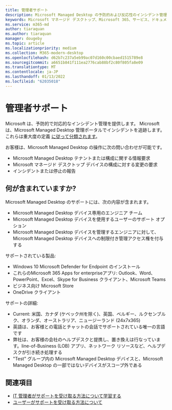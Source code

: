 ```yaml
---
title: 管理者サポート
description: Microsoft Managed Desktop の予防的および反応性のインシデント管理について説明します。
keywords: Microsoft マネージド デスクトップ、Microsoft 365、サービス、ドキュメント
ms.service: m365-md
author: tiaraquan
ms.author: tiaraquan
manager: dougeby
ms.topic: article
ms.localizationpriority: medium
ms.collection: M365-modern-desktop
ms.openlocfilehash: d62b7c237a5eb99ac07d160c00cbaed1515789e8
ms.sourcegitcommit: a6651b841f111ea2776cab88bf2c80f805fa8e09
ms.translationtype: MT
ms.contentlocale: ja-JP
ms.lasthandoff: 01/13/2022
ms.locfileid: "62035018"
---
```

# <a name="admin-support"></a>管理者サポート

Microsoft は、予防的で対応的なインシデント管理を提供します。 Microsoft は、Microsoft Managed Desktop 管理ポータルでインシデントを追跡します。 これらは重大度の定義 [に従って分類されます](../working-with-managed-desktop/admin-support.md#sev)。

お客様は、Microsoft Managed Desktop の操作に次の問い合わせが可能です。
- Microsoft Managed Desktop テナントまたは構成に関する情報要求
- Microsoft マネージド デスクトップ デバイスの構成に対する変更の要求
- インシデントまたは停止の報告

## <a name="whats-included"></a>何が含まれていますか?

Microsoft Managed Desktop のサポートには、次の内容が含まれます。

- Microsoft Managed Desktop デバイス専用のエンジニア チーム
- Microsoft Managed Desktop デバイスを使用するユーザーのサポート オプション
- Microsoft Managed Desktop デバイスを管理するエンジニアに対して、Microsoft Managed Desktop デバイスへの制限付き管理アクセス権を付与する 

サポートされている製品:

- Windows 10 Microsoft Defender for Endpoint のインストール
- これらのMicrosoft 365 Apps for enterpriseアプリ: Outlook、Word、PowerPoint、Excel、Skype for Business クライアント、Microsoft Teams 
- ビジネス向け Microsoft Store 
- OneDrive クライアント 

サポートの詳細:

- Current: 米国、カナダ (ケベック州を除く)、英国、ベルギー、ルクセンブルク、オランダ、オーストラリア、ニュージーランド (24x7x365) 
- 英語は、お客様との電話とチャットの会話でサポートされている唯一の言語です 
- 弊社は、お客様の会社のヘルプデスクと提携し、置き換えは行なっています。line-of-Business (LOB) アプリ、ネットワーク リソースなど、ヘルプデスクが引き続き処理する 
- "Test" グループ内の Microsoft Managed Desktop デバイスと、Microsoft Managed Desktop の一部ではないデバイスがスコープ外である 


## <a name="related-topics"></a>関連項目

- [IT 管理者がサポートを受け取る方法について学習する](../working-with-managed-desktop/admin-support.md)
- [ユーザーがサポートを受け取る方法について](../working-with-managed-desktop/end-user-support.md)
